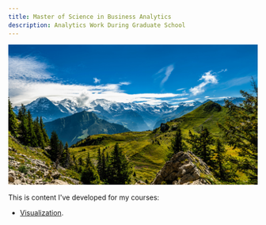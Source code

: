 ```yaml
---
title: Master of Science in Business Analytics
description: Analytics Work During Graduate School
---
```



![Interlaken](/pictures/Interlaken.jpg)

This is content I've developed for my courses:
- [Visualization](/graphing/index.md).

